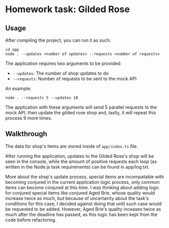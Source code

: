# Homework task: Gilded Rose

## Usage
After compiling the project, you can run it as such:
```
cd app
node . --updates <number of updates> --requests <number of requests>
```

The application requires two arguments to be provided:
- ` --updates `: The number of shop updates to do
- ` --requests `: Number of requests to be sent to the mock API

An example:
```
node . --requests 5 --updates 10
```
The application with these arguments will send 5 parallel requests to the mock API, then update the gilded rose shop and, lastly, it will repeat this process 9 more times.

## Walkthrough

The data for shop's items are stored inside of ` app/index.ts ` file.

After running the application, updates to the Gilded Rose's shop will be seen in the console, while the amount of positive requests each loop (as written in the Node.js task requirements) can be found in app/log.txt.

More about the shop's update process, special items are incompatable with becoming conjured in the current application logic process, only common items can become conjured at this time. I was thinking about adding logic for conjured special items like conjured Aged Brie, whose quality would increase twice as much, but because of uncertainty about the task's conditions for this case, I decided against doing that until such case would be requested to be added.
However, Aged Brie's quality inceases twice as much after the deadline has passed, as this logic has been kept from the code before refactoring.